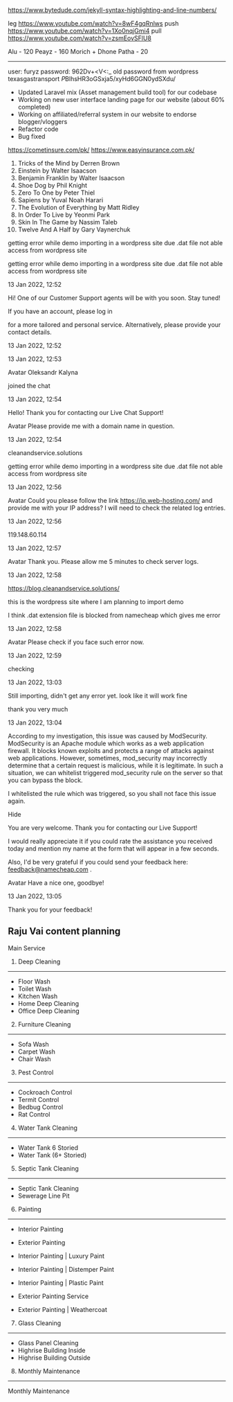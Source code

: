 https://www.bytedude.com/jekyll-syntax-highlighting-and-line-numbers/

leg
https://www.youtube.com/watch?v=8wF4gqRnlws
push
https://www.youtube.com/watch?v=1Xo0nqjGmi4
pull
https://www.youtube.com/watch?v=zsmEovSFlU8

Alu - 120
Peayz - 160
Morich + Dhone Patha - 20

------------

user: furyz
password: 962Dv+<V<:_
old password from wordpress texasgastransport
$P$BlhsHR3oGSxja5/xyHd6GGN0ydSXdu/

- Updated Laravel mix (Asset management build tool) for our codebase
- Working on new user interface landing page for our website (about 60% completed)
- Working on affiliated/referral system in our website to endorse blogger/vloggers
- Refactor code
- Bug fixed

https://cometinsure.com/pk/
https://www.easyinsurance.com.pk/



01. Tricks of the Mind by Derren Brown
02. Einstein by Walter Isaacson
03. Benjamin Franklin by Walter Isaacson
04. Shoe Dog by Phil Knight
05. Zero To One by Peter Thiel
06. Sapiens by Yuval Noah Harari
07. The Evolution of Everything by Matt Ridley
08. In Order To Live by Yeonmi Park
09. Skin In The Game by Nassim Taleb
10. Twelve And A Half by Gary Vaynerchuk

getting error while demo importing in a wordpress site due .dat file not able access from wordpress site


getting error while demo importing in a wordpress site due .dat file not able access from wordpress site



13 Jan 2022, 12:52

Hi! One of our Customer Support agents will be with you soon. Stay tuned!

If you have an account, please 
log in

  for a more tailored and personal service. Alternatively, please provide your 
contact details.

 

13 Jan 2022, 12:52

13 Jan 2022, 12:53

Avatar
Oleksandr Kalyna

joined the chat

13 Jan 2022, 12:54

Hello! Thank you for contacting our Live Chat Support!

Avatar
Please provide me with a domain name in question.

13 Jan 2022, 12:54

cleanandservice.solutions

getting error while demo importing in a wordpress site due .dat file not able access from wordpress site

13 Jan 2022, 12:56

Avatar
Could you please follow the link https://ip.web-hosting.com/ and provide me with your IP address? I will need to check the related log entries.

13 Jan 2022, 12:56

119.148.60.114

13 Jan 2022, 12:57

Avatar
Thank you. Please allow me 5 minutes to check server logs.

13 Jan 2022, 12:58

https://blog.cleanandservice.solutions/

this is the wordpress site where I am planning to import demo

I think .dat extension file is blocked from namecheap which gives me error

13 Jan 2022, 12:58

Avatar
Please check if you face such error now.

13 Jan 2022, 12:59

checking

13 Jan 2022, 13:03

Still importing, didn't get any error yet. look like it will work fine

thank you very much

13 Jan 2022, 13:04

According to my investigation, this issue was caused by ModSecurity. ModSecurity is an Apache module which works as a web application firewall. It blocks known exploits and protects a range of attacks against web applications. However, sometimes, mod_security may incorrectly determine that a certain request is malicious, while it is legitimate. In such a situation, we can whitelist triggered mod_security rule on the server so that you can bypass the block.

I whitelisted the rule which was triggered, so you shall not face this issue again.


Hide

You are very welcome. Thank you for contacting our Live Support!

I would really appreciate it if you could rate the assistance you received today and mention my name at the form that will appear in a few seconds.

Also, I'd be very grateful if you could send your feedback here: feedback@namecheap.com .

Avatar
Have a nice one, goodbye!

13 Jan 2022, 13:05

 Thank you for your feedback!


## Raju Vai  content planning 

Main Service
1. Deep Cleaning
---------
  * Floor Wash
  * Toilet Wash
  * Kitchen Wash
  * Home Deep Cleaning
  * Office Deep Cleaning

2. Furniture Cleaning
---------
  * Sofa Wash
  * Carpet Wash
  * Chair Wash

3. Pest Control
---------
  * Cockroach Control
  * Termit Control
  * Bedbug Control
  * Rat Control

4. Water Tank Cleaning
---------
  * Water Tank 6 Storied
  * Water Tank (6+ Storied)

5. Septic Tank Cleaning
---------
  * Septic Tank Cleaning
  * Sewerage Line Pit

6. Painting
---------
  * Interior Painting
  * Exterior Painting

  * Interior Painting | Luxury Paint
  * Interior Painting | Distemper Paint
  * Interior Painting | Plastic Paint
  * Exterior Painting Service
  * Exterior Painting | Weathercoat


7. Glass Cleaning
---------
  * Glass Panel Cleaning
  * Highrise Building Inside
  * Highrise Building Outside

8. Monthly Maintenance
---------
Monthly Maintenance 







